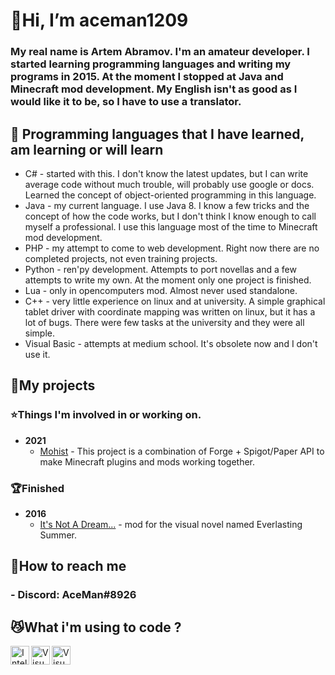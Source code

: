 # **👋Hi, I’m aceman1209**
### **My real name is Artem Abramov. I'm an amateur developer. I started learning programming languages and writing my programs in 2015. At the moment I stopped at Java and Minecraft mod development. My English isn't as good as I would like it to be, so I have to use a translator.**

## **👀 Programming languages that I have learned, am learning or will learn**
- C# - started with this. I don't know the latest updates, but I can write average code without much trouble, will probably use google or docs. Learned the concept of object-oriented programming in this language.
- Java - my current language. I use Java 8. I know a few tricks and the concept of how the code works, but I don't think I know enough to call myself a professional. I use this language most of the time to Minecraft mod development.
- PHP - my attempt to come to web development. Right now there are no completed projects, not even training projects.
- Python - ren'py development. Attempts to port novellas and a few attempts to write my own. At the moment only one project is finished.
- Lua - only in opencomputers mod. Almost never used standalone.
- C++ - very little experience on linux and at university. A simple graphical tablet driver with coordinate mapping was written on linux, but it has a lot of bugs. There were few tasks at the university and they were all simple.
- Visual Basic - attempts at medium school. It's obsolete now and I don't use it.

## **💞️My projects**
### **⭐Things I'm involved in or working on.**
- **2021**
  - [Mohist](https://github.com/MohistMC/Mohist) - This project is a combination of Forge + Spigot/Paper API to make Minecraft plugins and mods working together.

### **🏆Finished**

- **2016**
  - [It's Not A Dream...](https://steamcommunity.com/sharedfiles/filedetails/?id=592161203) - mod for the visual novel named Everlasting Summer.

## **🐾How to reach me**
### - Discord: AceMan#8926

## **😼What i'm using to code ?**
[<img align="left" alt="Intellij Community" width="30px" src="https://resources.jetbrains.com/storage/products/intellij-idea/img/meta/intellij-idea_logo_300x300.png" />](https://www.jetbrains.com/ru-ru/idea/)
[<img align="left" alt="Visual Studio 2019 Community" width="30px" src="https://visualstudio.microsoft.com/wp-content/uploads/2019/06/BrandVisualStudioWin2019-3.svg" />](https://visualstudio.microsoft.com/ru/)
[<img align="left" alt="Visual Studio Code" width="30px" src="https://visualstudio.microsoft.com/wp-content/uploads/2019/09/vs-code-responsive-01-1.png" />](https://visualstudio.microsoft.com/ru/)

<!---
aceman1209/aceman1209 is a ✨ special ✨ repository because its `README.md` (this file) appears on your GitHub profile.
You can click the Preview link to take a look at your changes.
--->
